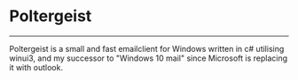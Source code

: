 # Poltergeist
----
Poltergeist is a small and fast emailclient for Windows written in c# utilising winui3, and my successor to "Windows 10 mail" since Microsoft is replacing it with outlook.
